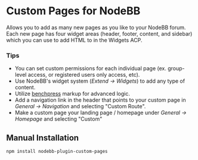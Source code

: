 # Custom Pages for NodeBB

Allows you to add as many new pages as you like to your NodeBB forum. Each new page has four widget areas (header, footer, content, and sidebar) which you can use to add HTML to in the Widgets ACP.

### Tips

* You can set custom permissions for each individual page (ex. group-level access, or registered users only access, etc).
* Use NodeBB's widget system (_Extend -> Widgets_) to add any type of content.
* Utilize [benchpress](https://github.com/benchpressjs/benchpressjs) markup for advanced logic.
* Add a navigation link in the header that points to your custom page in _General -> Navigation_ and selecting "Custom Route".
* Make a custom page your landing page / homepage under _General -> Homepage_ and selecting "Custom"

## Manual Installation

    npm install nodebb-plugin-custom-pages